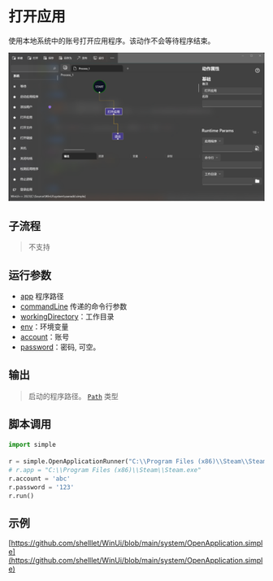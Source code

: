 # 打开应用 
使用本地系统中的账号打开应用程序。该动作不会等待程序结束。

![LoginApplication](./images/06.png ':size=90%')


## 子流程

> 不支持

## 运行参数

* [app](../../types/Path.md) 程序路径
* [commandLine](../../types/String.md) 传递的命令行参数
* [workingDirectory](../../types/Path.md)：工作目录
* [env](../../types/String.md)：环境变量
* [account](../../types/String.md)：账号
* [password](../../types/String.md)：密码, 可空。
  

## 输出

> 启动的程序路径。 [`Path`](../../types/Path.md) 类型


## 脚本调用

```python
import simple

r = simple.OpenApplicationRunner("C:\\Program Files (x86)\\Steam\\Steam.exe")
# r.app = "C:\\Program Files (x86)\\Steam\\Steam.exe"
r.account = 'abc'
r.password = '123'
r.run()
```

## 示例

[https://github.com/shelllet/WinUi/blob/main/system/OpenApplication.simple](https://github.com/shelllet/WinUi/blob/main/system/OpenApplication.simple)
